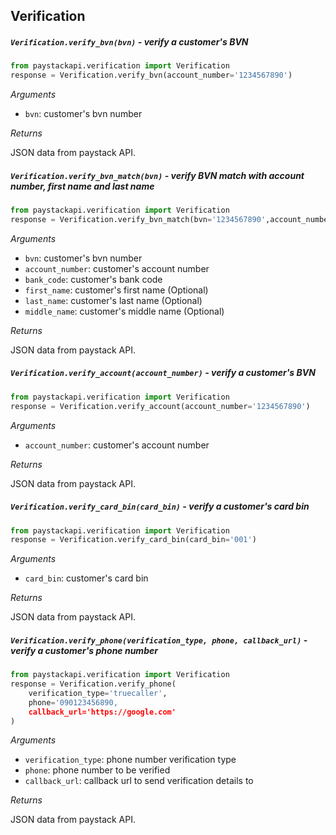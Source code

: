 ## Verification

##### `Verification.verify_bvn(bvn)` - verify a customer's BVN

```python
from paystackapi.verification import Verification
response = Verification.verify_bvn(account_number='1234567890')
```

*Arguments*

- `bvn`: customer's bvn number

*Returns*

JSON data from paystack API.


##### `Verification.verify_bvn_match(bvn)` - verify BVN match with account number, first name and last name

```python
from paystackapi.verification import Verification
response = Verification.verify_bvn_match(bvn='1234567890',account_number='34334343',bank_code='34343' )
```

*Arguments*

- `bvn`:             customer's bvn number
- `account_number`:  customer's account number
- `bank_code`:       customer's bank code
- `first_name`:      customer's first name (Optional)
- `last_name`:       customer's last name (Optional)
- `middle_name`:     customer's middle name (Optional)

*Returns*

JSON data from paystack API.


##### `Verification.verify_account(account_number)` - verify a customer's BVN

```python
from paystackapi.verification import Verification
response = Verification.verify_account(account_number='1234567890')
```

*Arguments*

- `account_number`: customer's account number

*Returns*

JSON data from paystack API.


##### `Verification.verify_card_bin(card_bin)` - verify a customer's card bin

```python
from paystackapi.verification import Verification
response = Verification.verify_card_bin(card_bin='001')
```

*Arguments*

- `card_bin`: customer's card bin

*Returns*

JSON data from paystack API.


##### `Verification.verify_phone(verification_type, phone, callback_url)` - verify a customer's phone number

```python
from paystackapi.verification import Verification
response = Verification.verify_phone(
    verification_type='truecaller',
    phone='090123456890,
    callback_url='https://google.com'
)
```

*Arguments*

- `verification_type`:  phone number verification type
- `phone`:              phone number to be verified
- `callback_url`:       callback url to send verification details to

*Returns*

JSON data from paystack API.